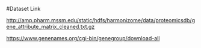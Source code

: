 #Dataset Link

http://amp.pharm.mssm.edu/static/hdfs/harmonizome/data/proteomicsdb/gene_attribute_matrix_cleaned.txt.gz

https://www.genenames.org/cgi-bin/genegroup/download-all
